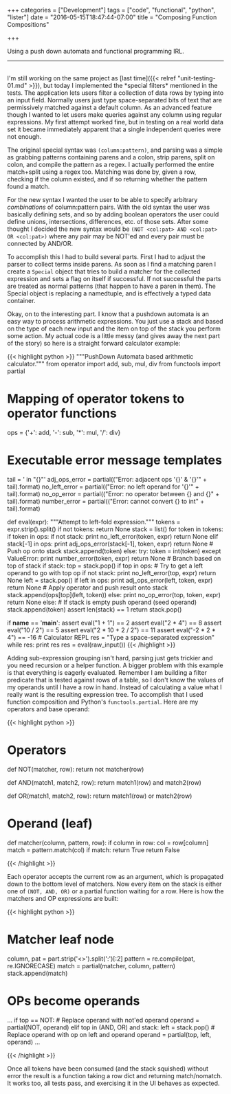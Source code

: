 +++
categories = ["Development"]
tags = ["code", "functional", "python", "lister"]
date = "2016-05-15T18:47:44-07:00"
title = "Composing Function Compositions"

+++

Using a push down automata and functional programming IRL.
<!--more-->
<hr/><br/>
I'm still working on the same project as
[last time]({{< relref "unit-testing-01.md" >}}), but today I implemented the
*special filters* mentioned in the tests. The application lets users filter a
collection of data rows by typing into an input field. Normally users just type
space-separated bits of text that are permissively matched against a default
column. As an advanced feature though I wanted to let users make queries against
any column using regular expressions. My first attempt worked fine, but in
testing on a real world data set it became immediately apparent that a
single independent queries were not enough.

The original special syntax was `(column:pattern)`, and parsing was a simple as
grabbing patterns containing parens and a colon, strip parens, split on colon,
and compile the pattern as a regex. I actually performed the entire match+split
using a regex too. Matching was done by, given a row, checking if the column
existed, and if so returning whether the pattern found a match.

For the new syntax I wanted the user to be able to specify arbitrary
*combinations* of column:pattern pairs. With the old syntax the user was
basically defining sets, and so by adding boolean operators the user could define
unions, intersections, differences, etc. of those sets. After some thought I
decided the new syntax would be `(NOT <col:pat> AND <col:pat> OR <col:pat>)`
where any pair may be NOT'ed and every pair must be connected by AND/OR.

To accomplish this I had to build several parts. First I had to adjust the
parser to collect terms inside parens. As soon as I find a matching paren I
create a `Special` object that tries to build a matcher for the collected expression
and sets a flag on itself if successful. If not successful the parts are treated
as normal patterns (that happen to have a paren in them). The Special object is
replacing a namedtuple, and is effectively a typed data container.

Okay, on to the interesting part. I know that a pushdown automata is an easy way
to process arithmetic expressions. You just use a stack and based on the type of
each new input and the item on top of the stack you perform some action. My
actual code is a little messy (and gives away the next part of the story) so
here is a straight forward calculator example:

{{< highlight python >}}
"""PushDown Automata based arithmetic calculator."""
from operator import add, sub, mul, div
from functools import partial

# Mapping of operator tokens to operator functions
ops = {'+': add, '-': sub, '*': mul, '/': div}

# Executable error message templates
tail = ' in "{}"'
adj_ops_error = partial(("Error: adjacent ops '{}' & '{}'" + tail).format)
no_left_error = partial(("Error: no left operand for '{}'" + tail).format)
no_op_error = partial(("Error: no operator between {} and {}" + tail).format)
number_error = partial(("Error: cannot convert {} to int" + tail).format)

def eval(expr):
    """Attempt to left-fold expression."""
    tokens = expr.strip().split()
    if not tokens:
        return None
    stack = list()
    for token in tokens:
        if token in ops:
            if not stack:
                print no_left_error(token, expr)
                return None
            elif stack[-1] in ops:
                print adj_ops_error(stack[-1], token, expr)
                return None
            # Push op onto stack
            stack.append(token)
        else:
            try:
                token = int(token)
            except ValueError:
                print number_error(token, expr)
                return None
            # Branch based on top of stack
            if stack:
                top = stack.pop()
                if top in ops:
                    # Try to get a left operand to go with top op
                    if not stack:
                        print no_left_error(top, expr)
                        return None
                    left = stack.pop()
                    if left in ops:
                        print adj_ops_error(left, token, expr)
                        return None
                    # Apply operator and push result onto stack
                    stack.append(ops[top](left, token))
                else:
                    print no_op_error(top, token, expr)
                    return None
            else:
                # If stack is empty push operand (seed operand)
                stack.append(token)
    assert len(stack) == 1
    return stack.pop()

if __name__ == '__main__':
    assert eval("1 + 1") == 2
    assert eval("2 * 4") == 8
    assert eval("10 / 2") == 5
    assert eval("2 * 10 + 2 / 2") == 11
    assert eval("-2 * 2 * 4") == -16
    # Calculator REPL
    res = "Type a space-separated expression"
    while res:
        print res
        res = eval(raw_input())
{{< /highlight >}}

Adding sub-expression grouping isn't hard, parsing just gets trickier and you
need recursion or a helper function. A bigger problem with this example is that
everything is eagerly evaluated. Remember I am building a filter predicate that
is tested against rows of a table, so I don't know the values of my operands
until I have a row in hand. Instead of calculating a value what I really want is
the resulting expression tree. To accomplish that I used function composition
and Python's `functools.partial`. Here are my operators and base operand:

{{< highlight python >}}

# Operators
def NOT(matcher, row):
    return not matcher(row)

def AND(match1, match2, row):
    return match1(row) and match2(row)

def OR(match1, match2, row):
    return match1(row) or match2(row)

# Operand (leaf)
def matcher(column, pattern, row):
    if column in row:
        col = row[column]
        match = pattern.match(col)
        if match:
            return True
    return False

{{< /highlight >}}

Each operator accepts the current row as an argument, which is propagated down
to the bottom level of matchers. Now every item on the stack is either one of
`(NOT, AND, OR)` or a partial function waiting for a row. Here is how the
matchers and OP expressions are built:

{{< highlight python >}}

# Matcher leaf node
column, pat = part.strip('<>').split(':')[:2]
pattern = re.compile(pat, re.IGNORECASE)
match = partial(matcher, column, pattern)
stack.append(match)

# OPs become operands
...
if top == NOT:
    # Replace operand with not'ed operand
    operand = partial(NOT, operand)
elif top in (AND, OR) and stack:
    left = stack.pop()
    # Replace operand with op on left and operand
    operand = partial(top, left, operand)
...

{{< /highlight >}}

Once all tokens have been consumed (and the stack squished) without error the
result is a function taking a row dict and returning match/nomatch.
It works too, all tests pass, and exercising it in the UI behaves as expected.